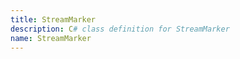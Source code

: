 ```yaml
---
title: StreamMarker
description: C# class definition for StreamMarker
name: StreamMarker
---
```

